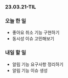 ### 23.03.21-TIL
### 오늘 한 일
- 좋아요 취소 기능 구현하기
- 동시성 이슈 고민해보기 

### 내일 할 일
- 알림 기능 요구사항 정리하기
- 알림 기능 이슈 생성
